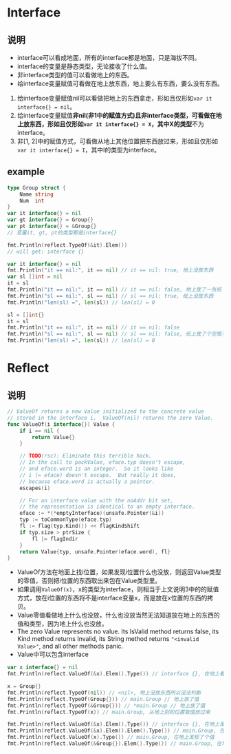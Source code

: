 # Interface
## 说明
* interface可以看成地面，所有的interface都是地面，只是海拔不同。
* interface的变量是静态类型，无论接收了什么值。
* 非interface类型的值可以看做地上的东西。
* 给interface变量赋值可看做在地上放东西，地上要么有东西，要么没有东西。
1. 给interface变量赋值nil可以看做把地上的东西拿走，形如且仅形如`var it interface{} = nil`。
2. 给interface变量赋值**非nil(非1中的赋值方式)**且非interface类型，可看做在地上放东西，形如且仅形如`var it interface{} = X`，其中X的**类型**不为interface。
3. 非[1, 2]中的赋值方式，可看做从地上其他位置把东西放过来，形如且仅形如`var it interface{} = I`，其中I的类型为interface。

## example
```go
type Group struct {
	Name string
	Num  int
}
var it interface{} = nil
var gt interface{} = Group{}
var pt interface{} = &Group{}
// 变量it, gt, pt的类型都是interface{}

fmt.Println(reflect.TypeOf(&it).Elem())
// will get: interface {}
```

```go
var it interface{} = nil
fmt.Println("it == nil:", it == nil) // it == nil: true, 地上没放东西
var sl []int = nil
it = sl
fmt.Println("it == nil:", it == nil) // it == nil: false, 地上放了一张纸
fmt.Println("sl == nil:", sl == nil) // sl == nil: true, 纸上没放东西
fmt.Println("len(sl) =", len(sl)) // len(sl) = 0

sl = []int{}
it = sl
fmt.Println("it == nil:", it == nil) // it == nil: false
fmt.Println("sl == nil:", sl == nil) // sl == nil: false, 纸上放了个空瓶子
fmt.Println("len(sl) =", len(sl)) // len(sl) = 0

```

# Reflect
## 说明
```go
// ValueOf returns a new Value initialized to the concrete value
// stored in the interface i.  ValueOf(nil) returns the zero Value.
func ValueOf(i interface{}) Value {
	if i == nil {
		return Value{}
	}

	// TODO(rsc): Eliminate this terrible hack.
	// In the call to packValue, eface.typ doesn't escape,
	// and eface.word is an integer.  So it looks like
	// i (= eface) doesn't escape.  But really it does,
	// because eface.word is actually a pointer.
	escapes(i)

	// For an interface value with the noAddr bit set,
	// the representation is identical to an empty interface.
	eface := *(*emptyInterface)(unsafe.Pointer(&i))
	typ := toCommonType(eface.typ)
	fl := flag(typ.Kind()) << flagKindShift
	if typ.size > ptrSize {
		fl |= flagIndir
	}
	return Value{typ, unsafe.Pointer(eface.word), fl}
}

```
* ValueOf方法在地面上找i位置，如果发现i位置什么也没放，则返回Value类型的零值，否则把i位置的东西取出来包在Value类型里。
* 如果调用`ValueOf(x)`，x的类型为interface，则相当于上文说明3中的的赋值方式，放在i位置的东西将不是interface变量x，而是放在x位置的东西的拷贝。
* Value零值看做地上什么也没放，什么也没放当然无法知道放在地上的东西的值和类型，因为地上什么也没放。
* The zero Value represents no value. Its IsValid method returns false, its Kind method returns Invalid, its String method returns `"<invalid Value>"`, and all other methods panic.
* Value中可以包含interface

```go
var x interface{} = nil
fmt.Println(reflect.ValueOf(&x).Elem().Type()) // interface {}, 在地上看到个指针，解引用后发现是个interface

x = Group{}
fmt.Println(reflect.TypeOf(nil)) // <nil>, 地上没放东西所以没法判断
fmt.Println(reflect.TypeOf(Group{})) // main.Group // 地上放了值
fmt.Println(reflect.TypeOf(&Group{})) // *main.Group // 地上放了值
fmt.Println(reflect.TypeOf(x)) // main.Group, 从地上别的位置取值放过来

fmt.Println(reflect.ValueOf(&x).Elem().Type()) // interface {}, 在地上发现了个指向interface类型的指针，解引用后得到interface类型
fmt.Println(reflect.ValueOf(&x).Elem().Elem().Type()) // main.Group, 在地上发现了个指向interface类型的指针，解引用后得到interface类型，再对这个interface解引用得到值
fmt.Println(reflect.ValueOf(x).Type()) // main.Group, 在地上发现了个值
fmt.Println(reflect.ValueOf(&Group{}).Elem().Type()) // main.Group, 在地上发现了个指针，解引用后得到值
```
